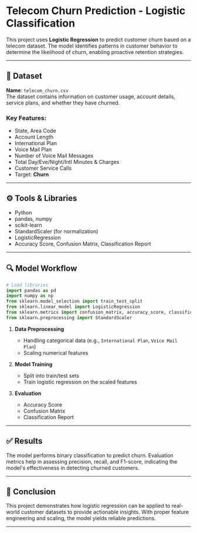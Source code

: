 
# Telecom Churn Prediction - Logistic Classification

This project uses **Logistic Regression** to predict customer churn based on a telecom dataset. The model identifies patterns in customer behavior to determine the likelihood of churn, enabling proactive retention strategies.

---

## 📁 Dataset
**Name**: `telecom_churn.csv`  
The dataset contains information on customer usage, account details, service plans, and whether they have churned.

### Key Features:
- State, Area Code
- Account Length
- International Plan
- Voice Mail Plan
- Number of Voice Mail Messages
- Total Day/Eve/Night/Intl Minutes & Charges
- Customer Service Calls
- Target: **Churn**

---

## ⚙️ Tools & Libraries
- Python
- pandas, numpy
- scikit-learn
- StandardScaler (for normalization)
- LogisticRegression
- Accuracy Score, Confusion Matrix, Classification Report

---

## 🔍 Model Workflow

```python
# Load libraries
import pandas as pd
import numpy as np
from sklearn.model_selection import train_test_split
from sklearn.linear_model import LogisticRegression
from sklearn.metrics import confusion_matrix, accuracy_score, classification_report, precision_score
from sklearn.preprocessing import StandardScaler
```

1. **Data Preprocessing**
   - Handling categorical data (e.g., `International Plan`, `Voice Mail Plan`)
   - Scaling numerical features

2. **Model Training**
   - Split into train/test sets
   - Train logistic regression on the scaled features

3. **Evaluation**
   - Accuracy Score
   - Confusion Matrix
   - Classification Report

---

## ✅ Results

The model performs binary classification to predict churn. Evaluation metrics help in assessing precision, recall, and F1-score, indicating the model's effectiveness in detecting churned customers.

---

## 📌 Conclusion

This project demonstrates how logistic regression can be applied to real-world customer datasets to provide actionable insights. With proper feature engineering and scaling, the model yields reliable predictions.

---

